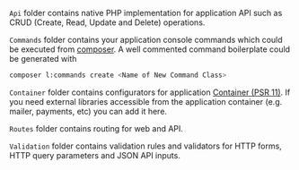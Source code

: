 `Api` folder contains native PHP implementation for application API such as CRUD (Create, Read, Update and Delete) operations.

`Commands` folder contains your application console commands which could be executed from [composer](https://getcomposer.org/). A well commented command boilerplate could be generated with
 ```bash
 composer l:commands create <Name of New Command Class>
 ```

`Container` folder contains configurators for application [Container (PSR 11)](http://www.php-fig.org/psr/). If you need external libraries accessible from the application container (e.g. mailer, payments, etc) you can add it here.

`Routes` folder contains routing for web and API.

`Validation` folder contains validation rules and validators for HTTP forms, HTTP query parameters and JSON API inputs.  
